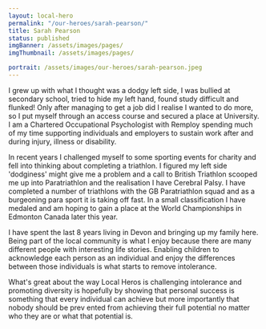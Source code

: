 ```yaml
---
layout: local-hero
permalink: "/our-heroes/sarah-pearson/"
title: Sarah Pearson
status: published
imgBanner: /assets/images/pages/
imgThumbnail: /assets/images/pages/

portrait: /assets/images/our-heroes/sarah-pearson.jpeg
---
```


I grew up with what I thought was a dodgy left side, I was bullied at secondary school, tried to hide my left hand, found study difficult and flunked! Only after managing to get a job did I realise I wanted to do more, so I put myself through an access course and secured a place at University. I am a Chartered Occupational Psychologist with Remploy spending much of my time supporting individuals and employers to sustain work after and during injury, illness or disability.  

In recent years I challenged myself to some sporting events for charity and fell into thinking about completing a triathlon. I figured my left side 'dodginess' might give me a problem and a call to British Triathlon scooped me up into Paratriathlon and the realisation I have Cerebral Palsy. I have completed a number of triathlons with the GB Paratriathlon squad and as a burgeoning para sport it is taking off fast. In a small classification I have medaled and am hoping to gain a place at the World Championships in Edmonton Canada later this year.

I have spent the last 8 years living in Devon and bringing up my family here. Being part of the local community is what I enjoy because there are many  different people with interesting life stories. Enabling children to acknowledge each person as an individual and enjoy the differences between those individuals is what starts to remove intolerance.

What's great about the way Local Heros is challenging intolerance and promoting diversity is hopefully by showing that personal success is something that every individual can achieve but more importantly that nobody should be prev ented from achieving their full potential no matter who they are or what that potential is.
